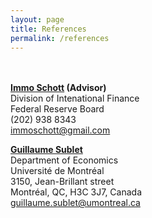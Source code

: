 ```yaml
---
layout: page
title: References
permalink: /references
---
```


<!--## Université de Montréal-->
<br/><br/>
**[Immo Schott](https://sites.google.com/site/immoschott/) (Advisor)**   
Division of Intenational Finance  
Federal Reserve Board  
(202) 938 8343  
[immoschott@gmail.com](immoschott@gmail.com)   
<!--Université de Montréal    
C.P. 6128 succ. Centre-Ville  
Montréal, QC, H3C 3J7, Canada   
+1 514 343 6111 #28495   
[immo.schott@umontreal.ca](immo.schott@umontreal.ca)
-->



**[Guillaume Sublet](https://guillaumesublet.github.io/)**  
Department of Economics   
Université de Montréal   
3150, Jean-Brillant street   
Montréal, QC, H3C 3J7, Canada  
[guillaume.sublet@umontreal.ca](guillaume.sublet@umontreal.ca)
 <!--Tel: +1 438 405 6142-->
